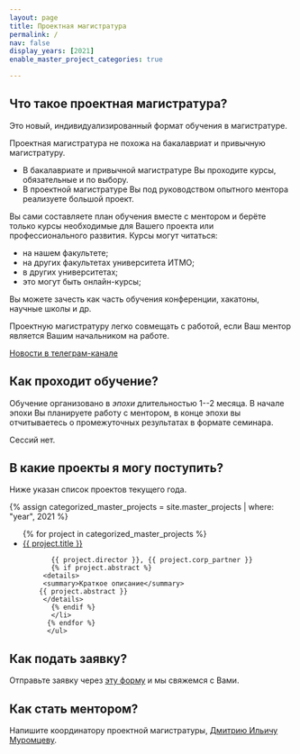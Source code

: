 ```yaml
---
layout: page
title: Проектная магистратура
permalink: /
nav: false
display_years: [2021]
enable_master_project_categories: true

---
```



## Что такое проектная магистратура?

Это новый, индивидуализированный формат обучения в магистратуре. 

Проектная магистратура не похожа на бакалавриат и привычную магистратуру. 

- В бакалавриате и привычной магистратуре Вы проходите курсы, обязательные и по выбору.
- В проектной магистратуре Вы под руководством опытного ментора реализуете большой проект. 

Вы сами составляете план обучения вместе с ментором и берёте только курсы необходимые для Вашего проекта или профессионального развития. 
Курсы могут читаться:

- на нашем факультете;
- на других факультетах университета ИТМО;
- в других университетах;
- это могут быть онлайн-курсы;

Вы можете зачесть как часть обучения конференции, хакатоны, научные школы и др.

Проектную магистратуру легко совмещать с работой, если Ваш ментор является Вашим начальником на работе.

[Новости в телеграм-канале](https://t.me/joinchat/6teCXCefCsZiNWMy)

## Как проходит обучение?


Обучение организовано в *эпохи* длительностью 1--2 месяца. В начале эпохи Вы
планируете работу с ментором, в конце эпохи вы отчитываетесь о промежуточных
результатах в формате семинара.

Сессий нет. 

## В какие проекты я могу поступить?

Ниже указан список проектов текущего года.

<div class="projects">
      {% assign categorized_master_projects = site.master_projects | where: "year", 2021 %}
        <ul>
          {% for project in categorized_master_projects %}
           <li> <a href="
           {% if project.external_url %}
           {{ project.external_url }}
           {% else %}
           {{ project.url }}
           {% endif %}
           "> {{ project.title }} </a> <br/>
           
           {{ project.director }}, {{ project.corp_partner }} 
           {% if project.abstract %}
         <details>
         <summary>Краткое описание</summary>
        {{ project.abstract }} 
         </details>
           {% endif %}
           </li>
          {% endfor %}
          </ul>


</div>

## Как подать заявку?

Отправьте заявку через [эту форму](https://forms.gle/QUMb2WqoMyLEEBBZ6) и мы свяжемся с Вами.

## Как стать ментором?

Напишите координатору проектной магистратуры, [Дмитрию Ильичу Муромцеву]({{site.url}}/staff_members/mouromtsev).
